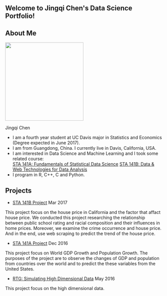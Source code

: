 ## Welcome to Jingqi Chen's Data Science Portfolio!

## About Me

<img src="http://cjacquelineq.github.io/profile.jpg" width="250">

Jingqi Chen

- I am a fourth year student at UC Davis major in Statistics and Economics (Degree expected in June 2017).  
- I am from Guangdong, China. I currently live in Davis, California, USA.
- I am interested in Data Science and Machine Learning and I took some related course:  
  [STA 141A: Fundamentals of Statistical Data Science](https://www.stat.ucdavis.edu/courses/expanded-course-descriptions/sta-141A.html)     [STA 141B: Data & Web Technologies for Data Analysis](https://www.stat.ucdavis.edu/courses/expanded-course-descriptions/sta-141B.html)  
- I program in R, C++, C and Python.




## Projects

- <a href="https://cjacquelineq.github.io/STA141B-Project-House-Price/STA+141B+Project+House+Price.html">STA 141B Project</a>   Mar 2017

This project focus on the house price in California and the factor that affact house price. We conducted this project researching the relationship between public school rating and racial composition and their influences in home prices. Moreover, we examine the crime occurrence and house price. And in the end, use web scraping to predict the trend of the house price.

- <a href="https://cjacquelineq.github.io/ProjectReport.pdf">STA 141A Project</a>   Dec 2016

This project focus on World GDP Growth and Population Growth. The purposes of the project are to observe the changes of GDP and population from countries over the world and to predict the these variables from the United States.

- <a href="https://stats.libretexts.org/Core/RTG%3A_Simulating_High_Dimensional_Data/The_Monte_Carlo_Simulation_Method">RTG: Simulating High Dimensional Data</a>   May 2016

This project focus on the high dimensional data. 


